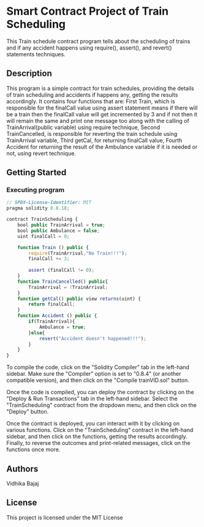 # Smart Contract Project of Train Scheduling
This Train schedule contract program tells about the scheduling of trains and if any accident happens using require(), assert(), and revert() statements techniques.

## Description

This program is a simple contract for train schedules, providing the details of train scheduling and accidents if happens any, getting the results accordingly. It contains four functions that are: First Train, which is responsible for the finalCall value using assert statement means if there will be a train then the finalCall value will get incremented by 3 and if not then it will remain the same and print one message too along with the calling of TrainArrival(public variable) using require technique, Second TrainCancelled, is responsible for reverting the train schedule using TrainArrival variable, Third getCal, for returning finalCall value, Fourth Accident for returning the result of the Ambulance variable if it is needed or not, using revert technique.

## Getting Started
### Executing program
       
```javascript
// SPDX-License-Identifier: MIT
pragma solidity 0.8.18;

contract TrainScheduling {
    bool public TrainArrival = true;
    bool public Ambulance = false;
    uint finalCall = 0;

    function Train () public {
        require(TrainArrival,"No Train!!!");
        finalCall += 3;
    
        assert (finalCall != 0);
    }
    function TrainCancelled() public{
        TrainArrival = !TrainArrival;
    }
    function getCal() public view returns(uint) {
        return finalCall;
    }
    function Accident () public {
        if(TrainArrival){
            Ambulance = true;
        }else{
            revert("Accident doesn't happened!!!");
        }
    }
}
```
To compile the code, click on the "Solidity Compiler" tab in the left-hand sidebar. Make sure the "Compiler" option is set to "0.8.4" (or another compatible version), and then click on the "Compile trainVID.sol" button.

Once the code is compiled, you can deploy the contract by clicking on the "Deploy & Run Transactions" tab in the left-hand sidebar. Select the "TrainScheduling" contract from the dropdown menu, and then click on the "Deploy" button. 

Once the contract is deployed, you can interact with it by clicking on various functions. Click on the "TrainScheduling" contract in the left-hand sidebar, and then click on the functions, getting the results accordingly. Finally, to reverse the outcomes and print-related messages, click on the functions once more.

## Authors
Vidhika Bajaj

## License
This project is licensed under the MIT License
